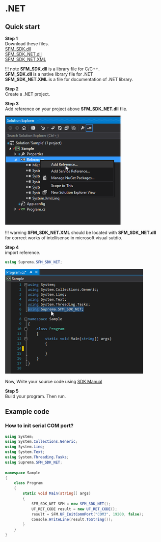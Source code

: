 # .NET

## Quick start

**Step 1**  
Download these files.  
[SFM_SDK.dll]()  
[SFM_SDK_NET.dll]()  
[SFM_SDK_NET.XML]()  

!!! note
    **SFM_SDK.dll** is a library file for C/C++.  
    **SFM_SDK.dll** is a native library file for .NET  
    **SFM_SDK_NET.XML** is a file for documentation of .NET library.  

**Step 2**  
Create a .NET project.

**Step 3**  
Add reference on your project above **SFM_SDK_NET.dll** file.

![](/images/sdk/NET/add_reference.png)

!!! warning
    **SFM_SDK_NET.XML** should be located with **SFM_SDK_NET.dll** for correct works of intellisense in microsoft visual sutdio.

**Step 4**  
import reference.  

```csharp
using Suprema.SFM_SDK_NET;
```

![](/images/sdk/NET/import_reference.png)

Now, Write your source code using [SDK Manual](../documents/Introduction/)

**Step 5**  
Build your program. Then run.


## Example code

### How to init serial COM port?
```csharp
using System;
using System.Collections.Generic;
using System.Linq;
using System.Text;
using System.Threading.Tasks;
using Suprema.SFM_SDK_NET;

namespace Sample
{
    class Program
    {
        static void Main(string[] args)
        {
            SFM_SDK_NET SFM = new SFM_SDK_NET();
            UF_RET_CODE result = new UF_RET_CODE();
            result = SFM.UF_InitCommPort("COM3", 19200, false);
            Console.WriteLine(result.ToString());
        }
    }
}

```
